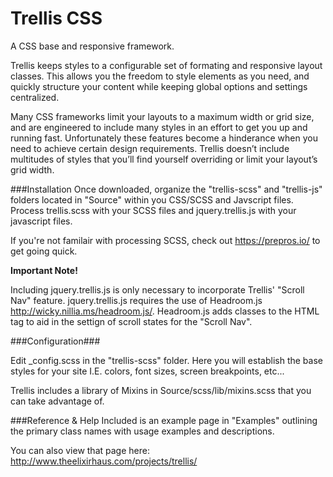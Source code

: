 # Trellis CSS
A CSS base and responsive framework.

Trellis keeps styles to a configurable set of formating and responsive layout classes. This allows you the freedom to style elements as you need, and quickly structure your content while keeping global options and settings centralized.

Many CSS frameworks limit your layouts to a maximum width or grid size, and are engineered to include many styles in an effort to get you up and running fast. Unfortunately these features become a hinderance when you need to achieve certain design requirements. Trellis doesn’t include multitudes of styles that you’ll find yourself overriding or limit your layout’s grid width.

###Installation
Once downloaded, organize the "trellis-scss" and "trellis-js" folders located in "Source" within you CSS/SCSS and Javscript files. Process trellis.scss with your SCSS files and jquery.trellis.js with your javascript files.

If you're not familair with processing SCSS, check out https://prepros.io/ to get going quick.

**Important Note!**

Including jquery.trellis.js is only necessary to incorporate Trellis' "Scroll Nav" feature. jquery.trellis.js requires the use of Headroom.js http://wicky.nillia.ms/headroom.js/. Headroom.js adds classes to the HTML tag to aid in the settign of scroll states for the "Scroll Nav". 


###Configuration###

Edit _config.scss in the "trellis-scss" folder. Here you will establish the base styles for your site I.E. colors, font sizes, screen breakpoints, etc... 

Trellis includes a library of Mixins in Source/scss/lib/mixins.scss that you can take advantage of.



###Reference & Help
Included is an example page in "Examples" outlining the primary class names with usage examples and descriptions. 

You can also view that page here: http://www.theelixirhaus.com/projects/trellis/
